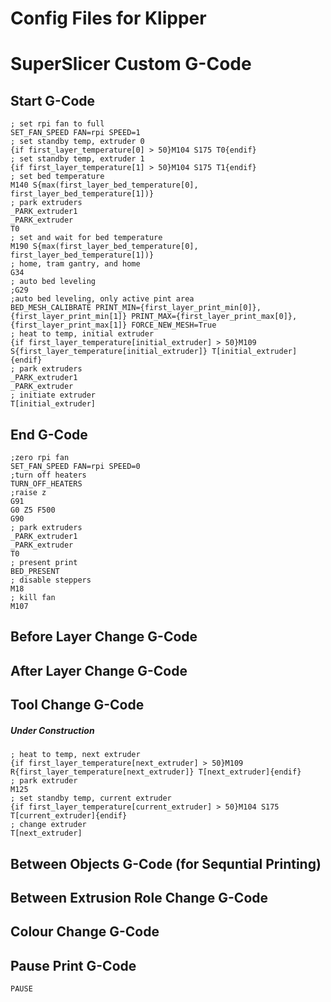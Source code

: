 # Config Files for Klipper


# SuperSlicer Custom G-Code
## Start G-Code
```
; set rpi fan to full
SET_FAN_SPEED FAN=rpi SPEED=1
; set standby temp, extruder 0
{if first_layer_temperature[0] > 50}M104 S175 T0{endif}
; set standby temp, extruder 1
{if first_layer_temperature[1] > 50}M104 S175 T1{endif}
; set bed temperature
M140 S{max(first_layer_bed_temperature[0], first_layer_bed_temperature[1])}
; park extruders
_PARK_extruder1
_PARK_extruder
T0
; set and wait for bed temperature
M190 S{max(first_layer_bed_temperature[0], first_layer_bed_temperature[1])}
; home, tram gantry, and home
G34
; auto bed leveling
;G29
;auto bed leveling, only active pint area
BED_MESH_CALIBRATE PRINT_MIN={first_layer_print_min[0]},{first_layer_print_min[1]} PRINT_MAX={first_layer_print_max[0]},{first_layer_print_max[1]} FORCE_NEW_MESH=True
; heat to temp, initial extruder
{if first_layer_temperature[initial_extruder] > 50}M109 S{first_layer_temperature[initial_extruder]} T[initial_extruder]{endif}
; park extruders
_PARK_extruder1
_PARK_extruder
; initiate extruder
T[initial_extruder]
```
## End G-Code
```
;zero rpi fan
SET_FAN_SPEED FAN=rpi SPEED=0
;turn off heaters
TURN_OFF_HEATERS
;raise z
G91
G0 Z5 F500
G90
; park extruders
_PARK_extruder1
_PARK_extruder
T0
; present print
BED_PRESENT
; disable steppers
M18
; kill fan
M107
```
## Before Layer Change G-Code
## After Layer Change G-Code
## Tool Change G-Code
##### Under Construction
```
; heat to temp, next extruder
{if first_layer_temperature[next_extruder] > 50}M109 R{first_layer_temperature[next_extruder]} T[next_extruder]{endif}
; park extruder
M125
; set standby temp, current extruder
{if first_layer_temperature[current_extruder] > 50}M104 S175 T[current_extruder]{endif}
; change extruder
T[next_extruder]
```
## Between Objects G-Code (for Sequntial Printing)
## Between Extrusion Role Change G-Code
## Colour Change G-Code
## Pause Print G-Code
```
PAUSE
```
